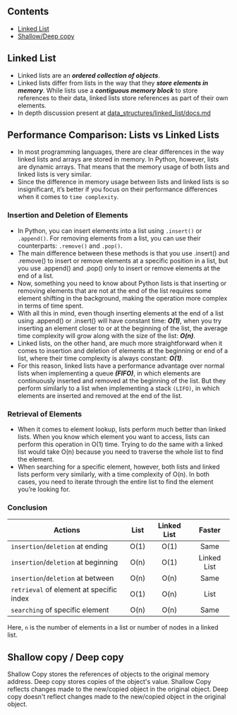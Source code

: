 ## Contents
  - [Linked List](#linked-list)
  - [Shallow/Deep copy](#shallow-copy--deep-copy)


## Linked List
- Linked lists are an ***ordered collection of objects***.
- Linked lists differ from lists in the way that they ***store elements in memory***. While lists use a ***contiguous memory block*** to store references to their data, linked lists store references as part of their own elements.
- In depth discussion present at [data_structures/linked_list/docs.md](https://github.com/Engr-Asad-Hussain/oop/blob/main/data_stuctutres/linked_list/README.md)


## Performance Comparison: Lists vs Linked Lists
- In most programming languages, there are clear differences in the way linked lists and arrays are stored in memory. In Python, however, lists are dynamic arrays. That means that the memory usage of both lists and linked lists is very similar.
- Since the difference in memory usage between lists and linked lists is so insignificant, it’s better if you focus on their performance differences when it comes to ```time complexity```.


### Insertion and Deletion of Elements
- In Python, you can insert elements into a list using ```.insert()``` or ```.append()```. For removing elements from a list, you can use their counterparts: ```.remove()``` and ```.pop()```.
- The main difference between these methods is that you use .insert() and .remove() to insert or remove elements at a specific position in a list, but you use .append() and .pop() only to insert or remove elements at the end of a list.
- Now, something you need to know about Python lists is that inserting or removing elements that are not at the end of the list requires some element shifting in the background, making the operation more complex in terms of time spent.
- With all this in mind, even though inserting elements at the end of a list using .append() or .insert() will have constant time: ***O(1)***, when you try inserting an element closer to or at the beginning of the list, the average time complexity will grow along with the size of the list: ***O(n)***.
- Linked lists, on the other hand, are much more straightforward when it comes to insertion and deletion of elements at the beginning or end of a list, where their time complexity is always constant: ***O(1)***.
- For this reason, linked lists have a performance advantage over normal lists when implementing a queue ***(FIFO)***, in which elements are continuously inserted and removed at the beginning of the list. But they perform similarly to a list when implementing a stack ```(LIFO)```, in which elements are inserted and removed at the end of the list.


### Retrieval of Elements
- When it comes to element lookup, lists perform much better than linked lists. When you know which element you want to access, lists can perform this operation in O(1) time. Trying to do the same with a linked list would take O(n) because you need to traverse the whole list to find the element.
- When searching for a specific element, however, both lists and linked lists perform very similarly, with a time complexity of O(n). In both cases, you need to iterate through the entire list to find the element you’re looking for.


### Conclusion
| Actions | List | Linked List | Faster |
| -------- | :------: | :------: | :------: |
| ```insertion```/```deletion``` at ending | O(1) | O(1) | Same |
| ```insertion```/```deletion``` at beginning | O(n) | O(1) | Linked List |
| ```insertion```/```deletion``` at between | O(n) | O(n) | Same |
| ```retrieval``` of element at specific index | O(1) | O(n) | List |
| ```searching``` of specific element | O(n) | O(n) | Same |

Here, ```n``` is the number of elements in a list or number of nodes in a linked list.


## Shallow copy / Deep copy
Shallow Copy stores the references of objects to the original memory address. Deep copy stores copies of the object's value. Shallow Copy reflects changes made to the new/copied object in the original object. Deep copy doesn't reflect changes made to the new/copied object in the original object.
